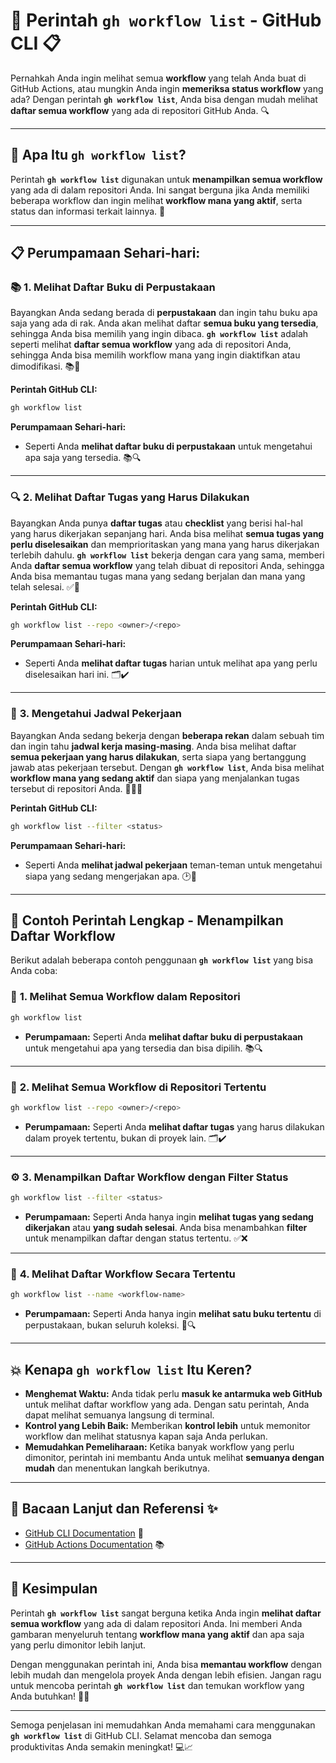 # 📜 **Perintah `gh workflow list` - GitHub CLI** 📋

Pernahkah Anda ingin melihat semua **workflow** yang telah Anda buat di GitHub Actions, atau mungkin Anda ingin **memeriksa status workflow** yang ada? Dengan perintah **`gh workflow list`**, Anda bisa dengan mudah melihat **daftar semua workflow** yang ada di repositori GitHub Anda. 🔍

---

## 🌟 **Apa Itu `gh workflow list`?**

Perintah **`gh workflow list`** digunakan untuk **menampilkan semua workflow** yang ada di dalam repositori Anda. Ini sangat berguna jika Anda memiliki beberapa workflow dan ingin melihat **workflow mana yang aktif**, serta status dan informasi terkait lainnya. 🎯

---

## 📋 **Perumpamaan Sehari-hari:**

### 📚 **1. Melihat Daftar Buku di Perpustakaan**

Bayangkan Anda sedang berada di **perpustakaan** dan ingin tahu buku apa saja yang ada di rak. Anda akan melihat daftar **semua buku yang tersedia**, sehingga Anda bisa memilih yang ingin dibaca. **`gh workflow list`** adalah seperti melihat **daftar semua workflow** yang ada di repositori Anda, sehingga Anda bisa memilih workflow mana yang ingin diaktifkan atau dimodifikasi. 📚📖

**Perintah GitHub CLI:**
```bash
gh workflow list
```

**Perumpamaan Sehari-hari:**
- Seperti Anda **melihat daftar buku di perpustakaan** untuk mengetahui apa saja yang tersedia. 📚🔍

---

### 🔍 **2. Melihat Daftar Tugas yang Harus Dilakukan**

Bayangkan Anda punya **daftar tugas** atau **checklist** yang berisi hal-hal yang harus dikerjakan sepanjang hari. Anda bisa melihat **semua tugas yang perlu diselesaikan** dan memprioritaskan yang mana yang harus dikerjakan terlebih dahulu. **`gh workflow list`** bekerja dengan cara yang sama, memberi Anda **daftar semua workflow** yang telah dibuat di repositori Anda, sehingga Anda bisa memantau tugas mana yang sedang berjalan dan mana yang telah selesai. ✅📝

**Perintah GitHub CLI:**
```bash
gh workflow list --repo <owner>/<repo>
```

**Perumpamaan Sehari-hari:**
- Seperti Anda **melihat daftar tugas** harian untuk melihat apa yang perlu diselesaikan hari ini. 🗂️✔️

---

### 📅 **3. Mengetahui Jadwal Pekerjaan**

Bayangkan Anda sedang bekerja dengan **beberapa rekan** dalam sebuah tim dan ingin tahu **jadwal kerja masing-masing**. Anda bisa melihat daftar **semua pekerjaan yang harus dilakukan**, serta siapa yang bertanggung jawab atas pekerjaan tersebut. Dengan **`gh workflow list`**, Anda bisa melihat **workflow mana yang sedang aktif** dan siapa yang menjalankan tugas tersebut di repositori Anda. 🧑‍💻👥

**Perintah GitHub CLI:**
```bash
gh workflow list --filter <status>
```

**Perumpamaan Sehari-hari:**
- Seperti Anda **melihat jadwal pekerjaan** teman-teman untuk mengetahui siapa yang sedang mengerjakan apa. 🕑📅

---

## 🚀 **Contoh Perintah Lengkap - Menampilkan Daftar Workflow**

Berikut adalah beberapa contoh penggunaan **`gh workflow list`** yang bisa Anda coba:

### 🎯 **1. Melihat Semua Workflow dalam Repositori**
```bash
gh workflow list
```
- **Perumpamaan:** Seperti Anda **melihat daftar buku di perpustakaan** untuk mengetahui apa yang tersedia dan bisa dipilih. 📚🔍

---

### 🔧 **2. Melihat Semua Workflow di Repositori Tertentu**
```bash
gh workflow list --repo <owner>/<repo>
```
- **Perumpamaan:** Seperti Anda **melihat daftar tugas** yang harus dilakukan dalam proyek tertentu, bukan di proyek lain. 🗂️✔️

---

### ⚙️ **3. Menampilkan Daftar Workflow dengan Filter Status**
```bash
gh workflow list --filter <status>
```
- **Perumpamaan:** Seperti Anda hanya ingin **melihat tugas yang sedang dikerjakan** atau **yang sudah selesai**. Anda bisa menambahkan **filter** untuk menampilkan daftar dengan status tertentu. ✅❌

---

### 🔄 **4. Melihat Daftar Workflow Secara Tertentu**
```bash
gh workflow list --name <workflow-name>
```
- **Perumpamaan:** Seperti Anda hanya ingin **melihat satu buku tertentu** di perpustakaan, bukan seluruh koleksi. 📖🔍

---

## 💥 **Kenapa `gh workflow list` Itu Keren?**

- **Menghemat Waktu:** Anda tidak perlu **masuk ke antarmuka web GitHub** untuk melihat daftar workflow yang ada. Dengan satu perintah, Anda dapat melihat semuanya langsung di terminal.
- **Kontrol yang Lebih Baik:** Memberikan **kontrol lebih** untuk memonitor workflow dan melihat statusnya kapan saja Anda perlukan.
- **Memudahkan Pemeliharaan:** Ketika banyak workflow yang perlu dimonitor, perintah ini membantu Anda untuk melihat **semuanya dengan mudah** dan menentukan langkah berikutnya.

---

## 🏅 **Bacaan Lanjut dan Referensi** ✨

- [GitHub CLI Documentation](https://cli.github.com/manual/gh_workflow_list) 📘
- [GitHub Actions Documentation](https://docs.github.com/en/actions) 📚

---

## 🎉 **Kesimpulan**

Perintah **`gh workflow list`** sangat berguna ketika Anda ingin **melihat daftar semua workflow** yang ada di dalam repositori Anda. Ini memberi Anda gambaran menyeluruh tentang **workflow mana yang aktif** dan apa saja yang perlu dimonitor lebih lanjut. 

Dengan menggunakan perintah ini, Anda bisa **memantau workflow** dengan lebih mudah dan mengelola proyek Anda dengan lebih efisien. Jangan ragu untuk mencoba perintah **`gh workflow list`** dan temukan workflow yang Anda butuhkan! 🎯🚀

---

Semoga penjelasan ini memudahkan Anda memahami cara menggunakan **`gh workflow list`** di GitHub CLI. Selamat mencoba dan semoga produktivitas Anda semakin meningkat! 💻📈